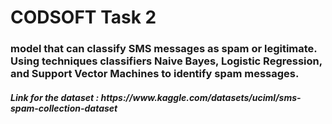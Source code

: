 <h1>CODSOFT Task 2</h1>
<h3>model that can classify SMS messages as spam or
legitimate. Using techniques classifiers Naive Bayes, Logistic Regression, and Support Vector
Machines to identify spam messages.</h3>
<h5>Link for the dataset :<i> https://www.kaggle.com/datasets/uciml/sms-spam-collection-dataset</i></h5>

